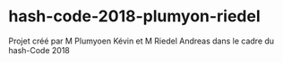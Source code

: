 # hash-code-2018-plumyon-riedel

Projet créé par M Plumyoen Kévin et M Riedel Andreas dans le cadre du hash-Code 2018
